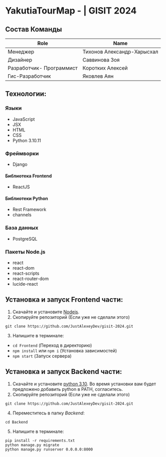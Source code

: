 # YakutiaTourMap -  | GISIT 2024

## Состав Команды
|Role           |Name                       |
|---------------|---------------------------|
|Менеджер       |Тихонов Александр-Харысхал|
|Дизайнер       |Саввинова Зоя|
|Разработчик- Программист| Коротких Алексей |
|Гис-Разработчик| Яковлев Аян  |

## Технологии:

### Языки
- JavaScript
- JSX
- HTML
- CSS
- Python 3.10.11
### Фреймворки
- Django
#### Библиотека Frontend
- ReactJS
#### Библиотеки Python
- Rest Framework
- channels
### База данных
- PostgreSQL
### Пакеты Node.js
- react
- react-dom
- react-scripts
- react-router-dom
- lucide-react
## Установка и запуск Frontend части:
1. Скачайте и установите [Nodejs](https://nodejs.org/).
2. Скопируйте репозиторий (Если уже не сделали этого)
```
git clone https://github.com/JustAlexeyDev/gisit-2024.git
```
3. Напишите в терминале:
- `cd Frontend` (Переход в директорию)
- `npm install` или `npm i` (Установка зависимостей)
- `npm start` (Запуск сервера)

  
## Установка и запуск Backend части:
1. Скачайте и установите [python 3.10](https://www.python.org/downloads/release/python-31011/). Во время установки вам будет предложено добавить python в PATH, согласитесь.
2. Скопируйте репозиторий (Если уже не сделали этого)
```
git clone https://github.com/JustAlexeyDev/gisit-2024.git
```
4. Переместитесь в папку *Backend*:
```
cd Backend
```
5. Напишите в терминале:
```
pip install -r requirements.txt
python manage.py migrate
python manage.py runserver 0.0.0.0:8000
```
